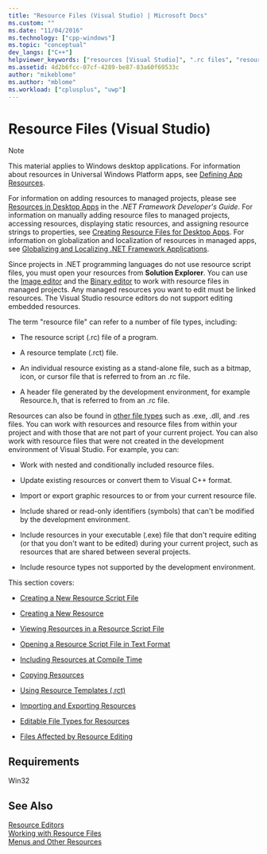 ```yaml
---
title: "Resource Files (Visual Studio) | Microsoft Docs"
ms.custom: ""
ms.date: "11/04/2016"
ms.technology: ["cpp-windows"]
ms.topic: "conceptual"
dev_langs: ["C++"]
helpviewer_keywords: ["resources [Visual Studio]", ".rc files", "resource files", "resource script files", "resource script files, Win-32 based applications", "resource script files, files updated when editing resources", "resources [Visual Studio], types of resource files", "rct files", "resources [C++]", "rc files", "resource files, types of", ".rct files", "resource script files, unsupported types"]
ms.assetid: 4d2b6fcc-07cf-4289-be87-83a60f69533c
author: "mikeblome"
ms.author: "mblome"
ms.workload: ["cplusplus", "uwp"]
---
```

# Resource Files (Visual Studio)
> [!NOTE]
>  This material applies to Windows desktop applications. For information about resources in Universal Windows Platform apps, see [Defining App Resources](http://msdn.microsoft.com/476ea844-632c-4467-9ce3-966be1350dd4).  
>   
> For information on adding resources to managed projects, please see [Resources in Desktop Apps](/dotnet/framework/resources/index) in the *.NET Framework Developer's Guide*. For information on manually adding resource files to managed projects, accessing resources, displaying static resources, and assigning resource strings to properties, see [Creating Resource Files for Desktop Apps](/dotnet/framework/resources/creating-resource-files-for-desktop-apps). For information on globalization and localization of resources in managed apps, see [Globalizing and Localizing .NET Framework Applications](/dotnet/standard/globalization-localization/index).  
>  
> Since projects in .NET programming languages do not use resource script files, you must open your resources from **Solution Explorer**. You can use the [Image editor](../windows/image-editor-for-icons.md) and the [Binary editor](binary-editor.md) to work with resource files in managed projects. Any managed resources you want to edit must be linked resources. The Visual Studio resource editors do not support editing embedded resources.  
  
 The term "resource file" can refer to a number of file types, including:  
  
-   The resource script (.rc) file of a program.  
  
-   A resource template (.rct) file.  
  
-   An individual resource existing as a stand-alone file, such as a bitmap, icon, or cursor file that is referred to from an .rc file.  
  
-   A header file generated by the development environment, for example Resource.h, that is referred to from an .rc file.  
  
 Resources can also be found in [other file types](../windows/editable-file-types-for-resources.md) such as .exe, .dll, and .res files. You can work with resources and resource files from within your project and with those that are not part of your current project. You can also work with resource files that were not created in the development environment of Visual Studio. For example, you can:  
  
-   Work with nested and conditionally included resource files.  
  
-   Update existing resources or convert them to Visual C++ format.  
  
-   Import or export graphic resources to or from your current resource file.  
  
-   Include shared or read-only identifiers (symbols) that can't be modified by the development environment.  
  
-   Include resources in your executable (.exe) file that don't require editing (or that you don't want to be edited) during your current project, such as resources that are shared between several projects.  
  
-   Include resource types not supported by the development environment.  
  
 This section covers:  
  
-   [Creating a New Resource Script File](../windows/how-to-create-a-resource-script-file.md)  
  
-   [Creating a New Resource](../windows/how-to-create-a-resource.md)  
  
-   [Viewing Resources in a Resource Script File](../windows/how-to-open-a-resource-script-file-outside-of-a-project-standalone.md)  
  
-   [Opening a Resource Script File in Text Format](../windows/how-to-open-a-resource-script-file-in-text-format.md)  
  
-   [Including Resources at Compile Time](../windows/how-to-include-resources-at-compile-time.md)  
  
-   [Copying Resources](../windows/how-to-copy-resources.md)  
  
-   [Using Resource Templates (.rct)](../windows/how-to-use-resource-templates.md)  
  
-   [Importing and Exporting Resources](../windows/how-to-import-and-export-resources.md)  
  
-   [Editable File Types for Resources](../windows/editable-file-types-for-resources.md)  
  
-   [Files Affected by Resource Editing](../windows/files-affected-by-resource-editing.md)  
  
## Requirements  
 Win32  
  
## See Also  
 [Resource Editors](../windows/resource-editors.md)   
 [Working with Resource Files](../windows/working-with-resource-files.md)   
 [Menus and Other Resources](http://msdn.microsoft.com/library/windows/desktop/ms632583.aspx)